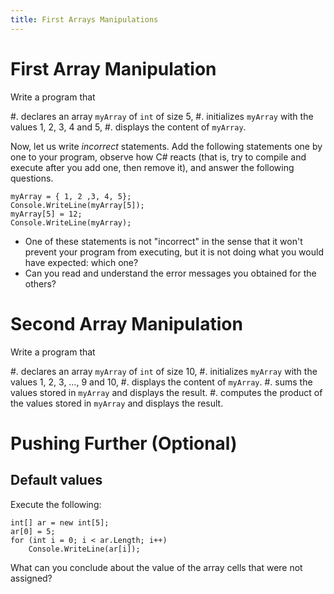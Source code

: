 ```yaml
---
title: First Arrays Manipulations
---
```


# First Array Manipulation

Write a program that

#. declares an array `myArray` of `int` of size $5$,
#. initializes `myArray` with the values $1$, $2$, $3$, $4$ and $5$,
#. displays the content of `myArray`.

Now, let us write *incorrect* statements.
Add the following statements one by one to your program, observe how C# reacts (that is, try to compile and execute after you add one, then remove it), and answer the following questions.

```
myArray = { 1, 2 ,3, 4, 5};
Console.WriteLine(myArray[5]);
myArray[5] = 12;
Console.WriteLine(myArray);
```

- One of these statements is not "incorrect" in the sense that it won't prevent your program from executing, but it is not doing what you would have expected: which one?
- Can you read and understand the error messages you obtained for the others?

# Second Array Manipulation

Write a program that

#. declares an array `myArray` of `int` of size $10$,
#. initializes `myArray` with the values $1$, $2$, $3$, …, $9$ and $10$,
#. displays the content of `myArray`.
#. sums the values stored in `myArray` and displays the result.
#. computes the product of the values stored in `myArray` and displays the result.


# Pushing Further (Optional)


## Default values

Execute the following:

```
int[] ar = new int[5];
ar[0] = 5;
for (int i = 0; i < ar.Length; i++)
    Console.WriteLine(ar[i]);
```

What can you conclude about the value of the array cells that were not assigned?

